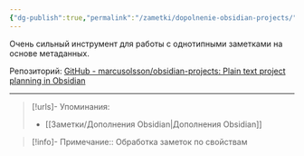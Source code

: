 ```yaml
---
{"dg-publish":true,"permalink":"/zametki/dopolnenie-obsidian-projects/","created":"2024-07-10 01:22","updated":"2024-09-23T22:27:08+03:00"}
---
```


Очень сильный инструмент для работы с однотипными заметками на основе метаданных.

Репозиторий: [GitHub - marcusolsson/obsidian-projects: Plain text project planning in Obsidian](https://github.com/marcusolsson/obsidian-projects?tab=readme-ov-file)

---
> [!urls]- Упоминания:
> - [[Заметки/Дополнения Obsidian\|Дополнения Obsidian]]

> [!info]-
> Примечание:: Обработка заметок по свойствам